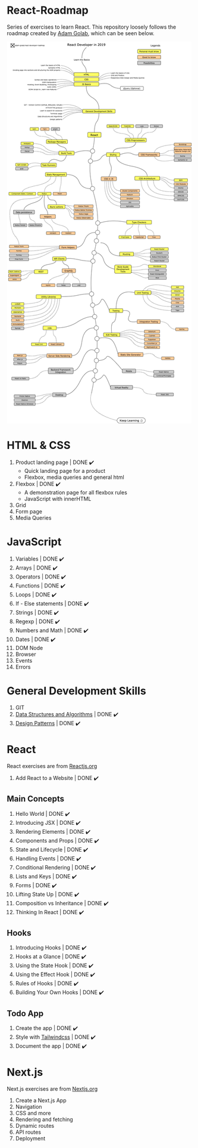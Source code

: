 # React-Roadmap
Series of exercises to learn React. This repository loosely follows the roadmap created by 
[Adam Golab](https://github.com/adam-golab/react-developer-roadmap), which can be seen below.

![Adam Golabs React Roadmap](https://github.com/adam-golab/react-developer-roadmap/blob/master/roadmap.png "React Roadmap")

# HTML & CSS
1. Product landing page | DONE :heavy_check_mark:
    - Quick landing page for a product
    - Flexbox, media queries and general html
2. Flexbox | DONE :heavy_check_mark:
    - A demonstration page for all flexbox rules
    - JavaScript with innerHTML
3. Grid
5. Form page
6. Media Queries

# JavaScript
1. Variables | DONE :heavy_check_mark:
2. Arrays | DONE :heavy_check_mark:
3. Operators | DONE :heavy_check_mark:
4. Functions | DONE :heavy_check_mark:
5. Loops | DONE :heavy_check_mark:
6. If - Else statements | DONE :heavy_check_mark:
7. Strings | DONE :heavy_check_mark:
8. Regexp | DONE :heavy_check_mark:
9. Numbers and Math | DONE :heavy_check_mark:
10. Dates | DONE :heavy_check_mark:
11. DOM Node
12. Browser
13. Events
14. Errors

# General Development Skills
1. GIT
2. [Data Structures and Algorithms](https://github.com/Mahamurahti/DataStructures-Algorithms-Exercises) | DONE :heavy_check_mark:
3. [Design Patterns](https://github.com/Mahamurahti/DesignPattern-Exercises) | DONE :heavy_check_mark:

# React
React exercises are from [Reactjs.org](https://reactjs.org/docs/getting-started.html)
1. Add React to a Website | DONE :heavy_check_mark:

## Main Concepts
1. Hello World | DONE :heavy_check_mark:
2. Introducing JSX | DONE :heavy_check_mark:
3. Rendering Elements | DONE :heavy_check_mark:
4. Components and Props | DONE :heavy_check_mark:
5. State and Lifecycle | DONE :heavy_check_mark:
6. Handling Events | DONE :heavy_check_mark:
7. Conditional Rendering | DONE :heavy_check_mark:
8. Lists and Keys | DONE :heavy_check_mark:
9. Forms | DONE :heavy_check_mark:
10. Lifting State Up | DONE :heavy_check_mark:
11. Composition vs Inheritance | DONE :heavy_check_mark:
12. Thinking In React | DONE :heavy_check_mark:

## Hooks
1. Introducing Hooks | DONE :heavy_check_mark:
2. Hooks at a Glance | DONE :heavy_check_mark:
3. Using the State Hook | DONE :heavy_check_mark:
4. Using the Effect Hook | DONE :heavy_check_mark:
5. Rules of Hooks | DONE :heavy_check_mark:
6. Building Your Own Hooks | DONE :heavy_check_mark:

## Todo App
1. Create the app | DONE :heavy_check_mark:
2. Style with [Tailwindcss](https://tailwindcss.com/docs/guides/create-react-app)  | DONE :heavy_check_mark:
3. Document the app | DONE :heavy_check_mark:

# Next.js
Next.js exercises are from [Nextjs.org](https://nextjs.org/learn/basics/create-nextjs-app)
1. Create a Next.js App
2. Navigation
3. CSS and more
4. Rendering and fetching
5. Dynamic routes
6. API routes
7. Deployment